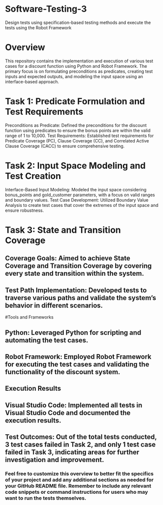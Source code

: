 # Software-Testing-3
Design tests using specification-based testing methods and execute the tests using the Robot Framework
# Overview
This repository contains the implementation and execution of various test cases for a discount function using Python and Robot Framework. The primary focus is on formulating preconditions as predicates, creating test inputs and expected outputs, and modeling the input space using an interface-based approach.

# Task 1: Predicate Formulation and Test Requirements
Preconditions as Predicate: Defined the preconditions for the discount function using predicates to ensure the bonus points are within the valid range of 1 to 10,000.
Test Requirements: Established test requirements for Predicate Coverage (PC), Clause Coverage (CC), and Correlated Active Clause Coverage (CACC) to ensure comprehensive testing.
# Task 2: Input Space Modeling and Test Creation
Interface-Based Input Modeling: Modeled the input space considering bonus_points and gold_customer parameters, with a focus on valid ranges and boundary values.
Test Case Development: Utilized Boundary Value Analysis to create test cases that cover the extremes of the input space and ensure robustness.
# Task 3: State and Transition Coverage
## Coverage Goals: Aimed to achieve State Coverage and Transition Coverage by covering every state and transition within the system.
## Test Path Implementation: Developed tests to traverse various paths and validate the system’s behavior in different scenarios.
#Tools and Frameworks
## Python: Leveraged Python for scripting and automating the test cases.
## Robot Framework: Employed Robot Framework for executing the test cases and validating the functionality of the discount system.
## Execution Results
## Visual Studio Code: Implemented all tests in Visual Studio Code and documented the execution results.
## Test Outcomes: Out of the total tests conducted, 3 test cases failed in Task 2, and only 1 test case failed in Task 3, indicating areas for further investigation and improvement.
### Feel free to customize this overview to better fit the specifics of your project and add any additional sections as needed for your GitHub README file. Remember to include any relevant code snippets or command instructions for users who may want to run the tests themselves.
